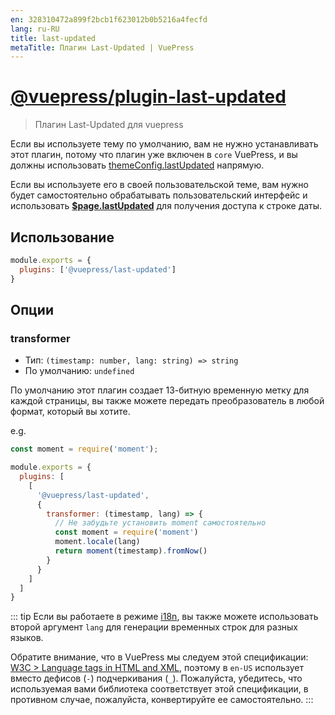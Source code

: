 ```yaml
---
en: 328310472a899f2bcb1f623012b0b5216a4fecfd
lang: ru-RU
title: last-updated
metaTitle: Плагин Last-Updated | VuePress
---
```


# [@vuepress/plugin-last-updated](https://github.com/vuejs/vuepress/tree/master/packages/@vuepress/plugin-last-updated)

> Плагин Last-Updated для vuepress

Если вы используете тему по умолчанию, вам не нужно устанавливать этот плагин, потому что плагин уже включен в `core` VuePress, и вы должны использовать [themeConfig.lastUpdated](../../theme/default-theme-config.md#last-updated) напрямую.

Если вы используете его в своей пользовательской теме, вам нужно будет самостоятельно обрабатывать пользовательский интерфейс и использовать __[$page.lastUpdated](../../guide/global-computed.md#page)__ для получения доступа к строке даты.

## Использование

```js
module.exports = {
  plugins: ['@vuepress/last-updated'] 
}
```

## Опции

### transformer

- Тип: `(timestamp: number, lang: string) => string`
- По умолчанию: `undefined`

По умолчанию этот плагин создает 13-битную временную метку для каждой страницы, вы также можете передать преобразователь в любой формат, который вы хотите.

e.g.

``` javascript
const moment = require('moment');

module.exports = {
  plugins: [
    [ 
      '@vuepress/last-updated',
      {
        transformer: (timestamp, lang) => {
          // Не забудьте установить moment самостоятельно
          const moment = require('moment')
          moment.locale(lang)
          return moment(timestamp).fromNow()
        }
      }
    ]
  ]
}
```

::: tip
Если вы работаете в режиме [i18n](../../guide/i18n.md), вы также можете использовать второй аргумент `lang` для генерации временных строк для разных языков.

Обратите внимание, что в VuePress мы следуем этой спецификации: [W3C > Language tags in HTML and XML](https://en.wikipedia.org/wiki/Language_localisation), поэтому в `en-US` использует вместо дефисов (`-`) подчеркивания (`_`). Пожалуйста, убедитесь, что используемая вами библиотека соответствует этой спецификации, в противном случае, пожалуйста, конвертируйте ее самостоятельно.
:::

